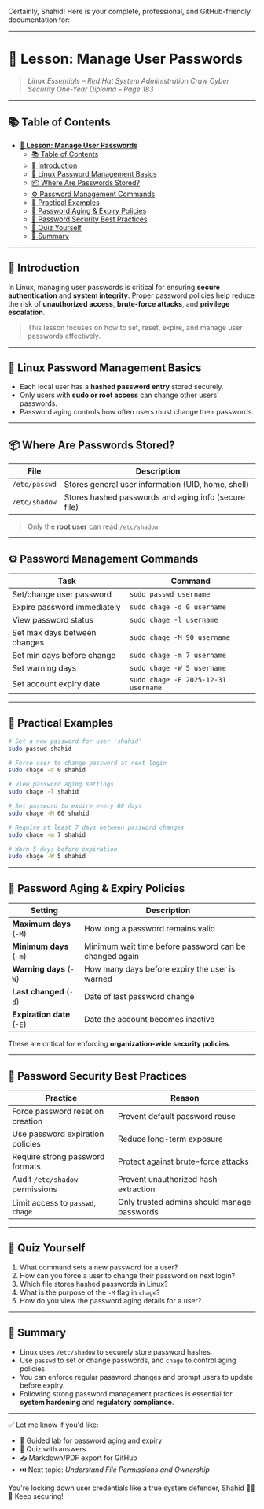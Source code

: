 Certainly, Shahid! Here is your complete, professional, and GitHub-friendly documentation for:

---

# 🔐 **Lesson: Manage User Passwords**

> *Linux Essentials – Red Hat System Administration*
> *Craw Cyber Security One-Year Diploma – Page 183*

---

## 📚 Table of Contents

- [🔐 **Lesson: Manage User Passwords**](#-lesson-manage-user-passwords)
  - [📚 Table of Contents](#-table-of-contents)
  - [🎯 Introduction](#-introduction)
  - [🔑 Linux Password Management Basics](#-linux-password-management-basics)
  - [📦 Where Are Passwords Stored?](#-where-are-passwords-stored)
  - [⚙️ Password Management Commands](#️-password-management-commands)
  - [🧪 Practical Examples](#-practical-examples)
  - [🧠 Password Aging \& Expiry Policies](#-password-aging--expiry-policies)
  - [🔐 Password Security Best Practices](#-password-security-best-practices)
  - [🧠 Quiz Yourself](#-quiz-yourself)
  - [📎 Summary](#-summary)

---

## 🎯 Introduction

In Linux, managing user passwords is critical for ensuring **secure authentication** and **system integrity**. Proper password policies help reduce the risk of **unauthorized access**, **brute-force attacks**, and **privilege escalation**.

> This lesson focuses on how to set, reset, expire, and manage user passwords effectively.

---

## 🔑 Linux Password Management Basics

* Each local user has a **hashed password entry** stored securely.
* Only users with **sudo or root access** can change other users' passwords.
* Password aging controls how often users must change their passwords.

---

## 📦 Where Are Passwords Stored?

| File          | Description                                          |
| ------------- | ---------------------------------------------------- |
| `/etc/passwd` | Stores general user information (UID, home, shell)   |
| `/etc/shadow` | Stores hashed passwords and aging info (secure file) |

> Only the **root user** can read `/etc/shadow`.

---

## ⚙️ Password Management Commands

| Task                         | Command                             |
| ---------------------------- | ----------------------------------- |
| Set/change user password     | `sudo passwd username`              |
| Expire password immediately  | `sudo chage -d 0 username`          |
| View password status         | `sudo chage -l username`            |
| Set max days between changes | `sudo chage -M 90 username`         |
| Set min days before change   | `sudo chage -m 7 username`          |
| Set warning days             | `sudo chage -W 5 username`          |
| Set account expiry date      | `sudo chage -E 2025-12-31 username` |

---

## 🧪 Practical Examples

```bash
# Set a new password for user 'shahid'
sudo passwd shahid

# Force user to change password at next login
sudo chage -d 0 shahid

# View password aging settings
sudo chage -l shahid

# Set password to expire every 60 days
sudo chage -M 60 shahid

# Require at least 7 days between password changes
sudo chage -m 7 shahid

# Warn 5 days before expiration
sudo chage -W 5 shahid
```

---

## 🧠 Password Aging & Expiry Policies

| Setting                    | Description                                            |
| -------------------------- | ------------------------------------------------------ |
| **Maximum days** (`-M`)    | How long a password remains valid                      |
| **Minimum days** (`-m`)    | Minimum wait time before password can be changed again |
| **Warning days** (`-W`)    | How many days before expiry the user is warned         |
| **Last changed** (`-d`)    | Date of last password change                           |
| **Expiration date** (`-E`) | Date the account becomes inactive                      |

These are critical for enforcing **organization-wide security policies**.

---

## 🔐 Password Security Best Practices

| Practice                          | Reason                                      |
| --------------------------------- | ------------------------------------------- |
| Force password reset on creation  | Prevent default password reuse              |
| Use password expiration policies  | Reduce long-term exposure                   |
| Require strong password formats   | Protect against brute-force attacks         |
| Audit `/etc/shadow` permissions   | Prevent unauthorized hash extraction        |
| Limit access to `passwd`, `chage` | Only trusted admins should manage passwords |

---

## 🧠 Quiz Yourself

1. What command sets a new password for a user?
2. How can you force a user to change their password on next login?
3. Which file stores hashed passwords in Linux?
4. What is the purpose of the `-M` flag in `chage`?
5. How do you view the password aging details for a user?

---

## 📎 Summary

* Linux uses `/etc/shadow` to securely store password hashes.
* Use `passwd` to set or change passwords, and `chage` to control aging policies.
* You can enforce regular password changes and prompt users to update before expiry.
* Following strong password management practices is essential for **system hardening** and **regulatory compliance**.

---

✅ Let me know if you'd like:

* 🧪 Guided lab for password aging and expiry
* 🧠 Quiz with answers
* 📥 Markdown/PDF export for GitHub
* ⏭️ Next topic: *Understand File Permissions and Ownership*

You're locking down user credentials like a true system defender, Shahid 🧑‍💻🔐 Keep securing!
